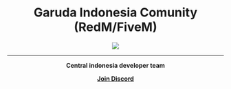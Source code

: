 <h1 align="center">Garuda Indonesia Comunity (RedM/FiveM)</h1>
<p align="center">
  <a href="https://Central-Indonesia.github.io/">
    <img src="https://r2.fivemanage.com/wuFyfLefICmpIY8KLSe7p/garuda.png">
  </a>
    <hr>
    <p align="center"><strong>Central indonesia developer team</p>
    <p align="center">
      <a href="https://discord.io/garudaredm">
        <p align="center">Join Discord</p>
      </a>
    </p>
  </a>
</p>
